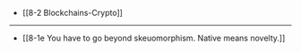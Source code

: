 - [[8-2 Blockchains-Crypto]]
---
- [[8-1e You have to go beyond skeuomorphism. Native means novelty.]]
